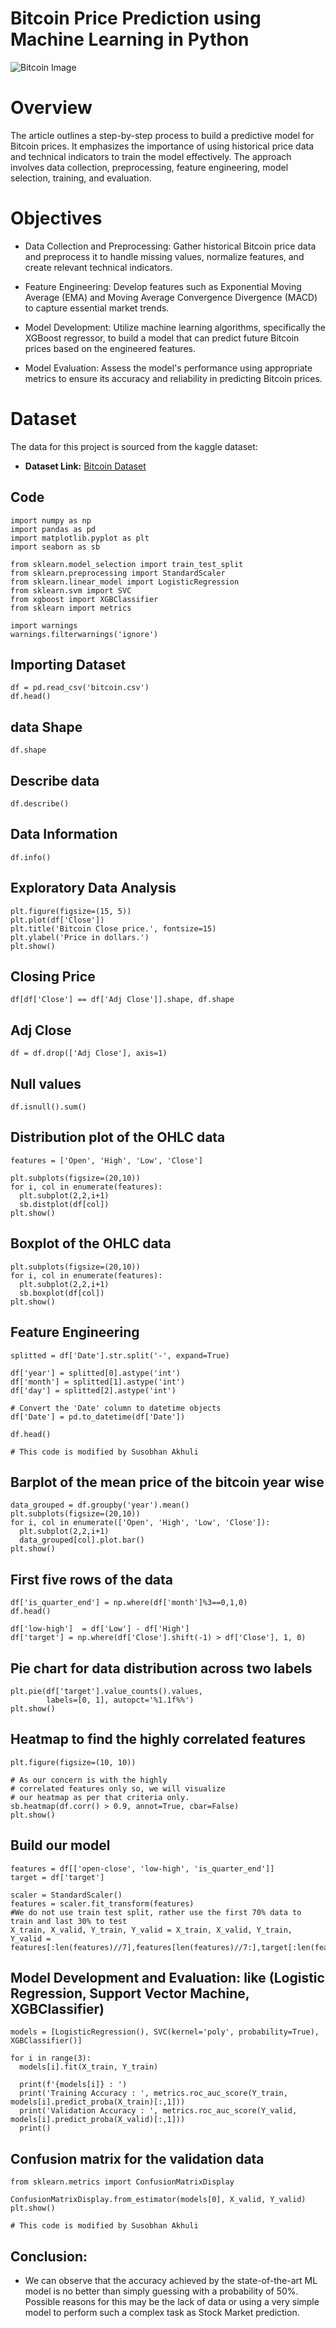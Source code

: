 # Bitcoin Price Prediction using Machine Learning in Python

![Bitcoin Image](https://github.com/pradeepyadav12/Bitcoin_Price_Prediction/blob/main/bitcoin.webp)

# Overview
The article outlines a step-by-step process to build a predictive model for Bitcoin prices. It emphasizes the importance of using historical price data and technical indicators to train the model effectively. The approach involves data collection, preprocessing, feature engineering, model selection, training, and evaluation.

# Objectives
- Data Collection and Preprocessing: Gather historical Bitcoin price data and preprocess it to handle missing values, normalize features, and create relevant technical indicators.

- Feature Engineering: Develop features such as Exponential Moving Average (EMA) and Moving Average Convergence Divergence (MACD) to capture essential market trends.

- Model Development: Utilize machine learning algorithms, specifically the XGBoost regressor, to build a model that can predict future Bitcoin prices based on the engineered features.

- Model Evaluation: Assess the model's performance using appropriate metrics to ensure its accuracy and reliability in predicting Bitcoin prices.


# Dataset
The data for this project is sourced from the kaggle dataset:
- **Dataset Link:** [Bitcoin Dataset](https://www.kaggle.com/datasets/varpit94/bitcoin-data-updated-till-26jun2021?resource=download)

## Code

```
import numpy as np
import pandas as pd
import matplotlib.pyplot as plt
import seaborn as sb

from sklearn.model_selection import train_test_split
from sklearn.preprocessing import StandardScaler
from sklearn.linear_model import LogisticRegression
from sklearn.svm import SVC
from xgboost import XGBClassifier
from sklearn import metrics

import warnings
warnings.filterwarnings('ignore')
```

## Importing Dataset
```
df = pd.read_csv('bitcoin.csv')
df.head()
```

## data Shape
```
df.shape
```

## Describe data
```
df.describe()
```

## Data Information
```
df.info()
```

## Exploratory Data Analysis

```
plt.figure(figsize=(15, 5))
plt.plot(df['Close'])
plt.title('Bitcoin Close price.', fontsize=15)
plt.ylabel('Price in dollars.')
plt.show()
```

## Closing Price
```
df[df['Close'] == df['Adj Close']].shape, df.shape
```

## Adj Close
```
df = df.drop(['Adj Close'], axis=1)
```

## Null values
```
df.isnull().sum()
```

## Distribution plot of the OHLC data
```
features = ['Open', 'High', 'Low', 'Close']

plt.subplots(figsize=(20,10))
for i, col in enumerate(features):
  plt.subplot(2,2,i+1)
  sb.distplot(df[col])
plt.show()
```

## Boxplot of the OHLC data
```
plt.subplots(figsize=(20,10))
for i, col in enumerate(features):
  plt.subplot(2,2,i+1)
  sb.boxplot(df[col])
plt.show()
```

## Feature Engineering
```
splitted = df['Date'].str.split('-', expand=True)

df['year'] = splitted[0].astype('int')
df['month'] = splitted[1].astype('int')
df['day'] = splitted[2].astype('int')

# Convert the 'Date' column to datetime objects
df['Date'] = pd.to_datetime(df['Date']) 

df.head()

# This code is modified by Susobhan Akhuli
```

## Barplot of the mean price of the bitcoin year wise

```
data_grouped = df.groupby('year').mean()
plt.subplots(figsize=(20,10))
for i, col in enumerate(['Open', 'High', 'Low', 'Close']):
  plt.subplot(2,2,i+1)
  data_grouped[col].plot.bar()
plt.show()
```

## First five rows of the data
```
df['is_quarter_end'] = np.where(df['month']%3==0,1,0)
df.head()
```

```df['open-close']  = df['Open'] - df['Close']
df['low-high']  = df['Low'] - df['High']
df['target'] = np.where(df['Close'].shift(-1) > df['Close'], 1, 0)
```

## Pie chart for data distribution across two labels
```
plt.pie(df['target'].value_counts().values, 
        labels=[0, 1], autopct='%1.1f%%')
plt.show()
```

## Heatmap to find the highly correlated features

```
plt.figure(figsize=(10, 10))

# As our concern is with the highly
# correlated features only so, we will visualize
# our heatmap as per that criteria only.
sb.heatmap(df.corr() > 0.9, annot=True, cbar=False)
plt.show()
```

##  Build our model
```
features = df[['open-close', 'low-high', 'is_quarter_end']]
target = df['target']

scaler = StandardScaler()
features = scaler.fit_transform(features)
#We do not use train test split, rather use the first 70% data to train and last 30% to test
X_train, X_valid, Y_train, Y_valid = X_train, X_valid, Y_train, Y_valid = features[:len(features)//7],features[len(features)//7:],target[:len(features)//7],target[len(features)//7:]
```

## Model Development and Evaluation: like (Logistic Regression, Support Vector Machine, XGBClassifier)


```
models = [LogisticRegression(), SVC(kernel='poly', probability=True), XGBClassifier()]

for i in range(3):
  models[i].fit(X_train, Y_train)

  print(f'{models[i]} : ')
  print('Training Accuracy : ', metrics.roc_auc_score(Y_train, models[i].predict_proba(X_train)[:,1]))
  print('Validation Accuracy : ', metrics.roc_auc_score(Y_valid, models[i].predict_proba(X_valid)[:,1]))
  print()
```

## Confusion matrix for the validation data

```
from sklearn.metrics import ConfusionMatrixDisplay

ConfusionMatrixDisplay.from_estimator(models[0], X_valid, Y_valid)
plt.show()

# This code is modified by Susobhan Akhuli
```

## Conclusion:
- We can observe that the accuracy achieved by the state-of-the-art ML model is no better than simply guessing with a probability of 50%. Possible reasons for this may be the lack of data or using a very simple model to perform such a complex task as Stock Market prediction.









